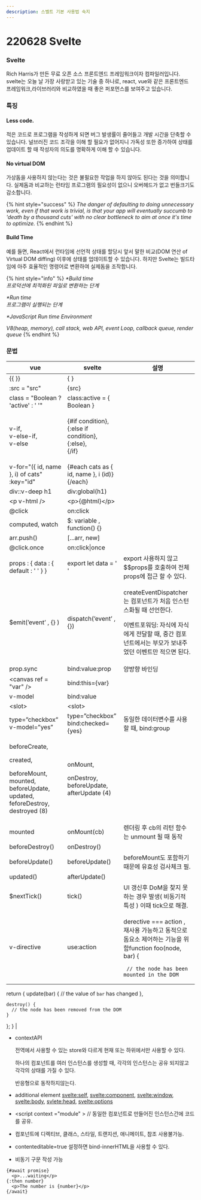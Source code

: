 ```yaml
---
description: 스벨트 기본 사용법 숙지
---
```


# 220628 Svelte



### Svelte

&#x20;Rich Harris가 만든 무료 오픈 소스 프론트엔드 프레임워크이자 컴파일러입니다. svelte는 오늘 날 가장 사랑받고 있는 기술 중 하나로, react, vue와 같은 프론트엔드 프레임워크,라이브러리와 비교하였을 때 좋은 퍼포먼스를 보여주고 있습니다.





### 특징&#x20;

#### **Less code.**

적은 코드로 프로그램을 작성하게 되면 버그 발생률이 줄어들고 개발 시간을 단축할 수 있습니다. 널브러진 코드 조각을 이해 할 필요가 없어지니 가독성 또한 증가하여 상태를 업데이트 할 때 작성자의 의도를 명확하게 이해 할 수 있습니다.

#### No virtual DOM

가상돔을 사용하지 않는다는 것은 불필요한 작업을 하지 않아도 된다는 것을 의미합니다. 실제돔과 비교하는 런타임 프로그램의 필요성이 없으니 오버헤드가 없고 번들크기도 감소합니다.

{% hint style="success" %}
_The danger of defaulting to doing unnecessary work, even if that work is trivial, is that your app will eventually succumb to 'death by a thousand cuts' with no clear bottleneck to aim at once it's time to optimize._
{% endhint %}

#### Build Time&#x20;

예를 들면, React에서 런타임에 선언적 상태를 할당시 앞서 말한 비교(DOM 연산 of Virtual DOM diffing) 이후에 상태를 업데이트할 수 있습니다. 하지만 Svelte는 빌드타임에 아주 효율적인 명령어로 변환하여 실제돔을 조작합니다.

{% hint style="info" %}
_\*Build time_\
_프로덕션에 최적화된 파일로 변환하는 단계_

_\*Run time_\
_프로그램이 실행되는 단계_

_\*JavaScript Run time Environment_

_V8(heap, memory), call stack, web API, event Loop, callback queue, render queue_
{% endhint %}





### 문법

| vue                                                                                                                   | svelte                                                               | 설명                                                                                                                                                                                                                                                                                                               |
| --------------------------------------------------------------------------------------------------------------------- | -------------------------------------------------------------------- | ---------------------------------------------------------------------------------------------------------------------------------------------------------------------------------------------------------------------------------------------------------------------------------------------------------------- |
| \{{ \}}                                                                                                               | { }                                                                  |                                                                                                                                                                                                                                                                                                                  |
| :src = "src"                                                                                                          | {src}                                                                |                                                                                                                                                                                                                                                                                                                  |
| class = "Boolean ? 'active' : ' '"                                                                                    | class:active = { Boolean }                                           |                                                                                                                                                                                                                                                                                                                  |
| <p>v-if, <br>v-else-if, <br>v-else</p>                                                                                | <p>{#if condition}, <br>{:else if condition}, {:else}, <br>{/if}</p> |                                                                                                                                                                                                                                                                                                                  |
| v-for="({ id, name }, i) of cats" :key="id"                                                                           | {#each cats as { id, name }, i (id)} {/each}                         |                                                                                                                                                                                                                                                                                                                  |
| div::v-deep h1                                                                                                        | div:global(h1)                                                       |                                                                                                                                                                                                                                                                                                                  |
| \<p v-html />                                                                                                         | \<p>{@html}\</p>                                                     |                                                                                                                                                                                                                                                                                                                  |
| @click                                                                                                                | on:click                                                             |                                                                                                                                                                                                                                                                                                                  |
| computed, watch                                                                                                       | $: variable , function() {}                                          |                                                                                                                                                                                                                                                                                                                  |
| arr.push()                                                                                                            | \[...arr, new]                                                       |                                                                                                                                                                                                                                                                                                                  |
| @click.once                                                                                                           | on:click\|once                                                       |                                                                                                                                                                                                                                                                                                                  |
| props : { data : { default : ' ' } }                                                                                  | export let data = ' '                                                | export 사용하지 않고 \$$props를 호출하여 전체 props에 접근 할 수 있다.                                                                                                                                                                                                                                                               |
| $emit(’event’ , {} )                                                                                                  | dispatch(’event’ , {})                                               | <p>createEventDispatcher는 컴포넌트가 처음 인스턴스화될 때 선언한다.</p><p>이벤트포워딩: 자식에 자식에게 전달할 때, 중간 컴포넌트에서는 부모가 보내주었던 이벤트만 적으면 된다.</p>                                                                                                                                                                                            |
| prop.sync                                                                                                             | bind:value:prop                                                      | 양방향 바인딩                                                                                                                                                                                                                                                                                                          |
| \<canvas ref = "var" />                                                                                               | bind:this={var}                                                      |                                                                                                                                                                                                                                                                                                                  |
| v-model                                                                                                               | bind:value                                                           |                                                                                                                                                                                                                                                                                                                  |
| \<slot>                                                                                                               | \<slot>                                                              |                                                                                                                                                                                                                                                                                                                  |
| type=”checkbox” v-model=”yes”                                                                                         | type=”checkbox” bind:checked={yes}                                   | 동일한 데이터변수를 사용할 때, bind:group                                                                                                                                                                                                                                                                                     |
| <p>beforeCreate, </p><p>created, </p><p>beforeMount, mounted, beforeUpdate, updated, feforeDestroy, destroyed (8)</p> | <p>onMount,</p><p> onDestroy, beforeUpdate, afterUpdate (4)</p>      |                                                                                                                                                                                                                                                                                                                  |
| mounted                                                                                                               | onMount(cb)                                                          | 렌더링 후 cb의 리턴 함수는 unmount 될 때 동작                                                                                                                                                                                                                                                                                  |
| beforeDestroy()                                                                                                       | onDestroy()                                                          |                                                                                                                                                                                                                                                                                                                  |
| beforeUpdate()                                                                                                        | beforeUpdate()                                                       | beforeMount도 포함하기 때문에 유효성 검사체크 필.                                                                                                                                                                                                                                                                                |
| updated()                                                                                                             |  afterUpdate()                                                       |                                                                                                                                                                                                                                                                                                                  |
| $nextTick()                                                                                                           |  tick()                                                              | UI 갱신후 DoM을 찾지 못하는 경우 발생( 비동기적 특성 ) 이때 tick으로 해결.                                                                                                                                                                                                                                                                |
| v-directive                                                                                                           | use:action                                                           | <p>derective === action , 재사용 가능하고 동적으로 돔요소 제어하는 기능을 위함function foo(node, bar) {</p><pre><code>  // the node has been mounted in the DOM

  return {
    update(bar) {
      // the value of `bar` has changed
    },

    destroy() {
      // the node has been removed from the DOM
    }
  };
}</code></pre> |

*   contextAPI

    전역에서 사용할 수 있는 store와 다르게 현재 또는 하위에서만 사용할 수 있다.

    하나의 컴포넌트를 여러 인스턴스를 생성할 때, 각각의 인스턴스는 공유 되지않고 각각의 상태를 가질 수 있다.

    반응형으로 동작하지않는다.
* additional element [svelte:self](svelte:self), [svelte:component](svelte:component), [svelte:window](svelte:window), [svelte:body](svelte:body), [svlete:head](svlete:head), [svelte:options](svelte:options)
* \<script context ="module" > // 동일한 컴포넌트로 만들어진 인스턴스간에 코드를 공유.
* 컴포넌트에 디렉티브, 클래스, 스타일, 트랜지션, 애니메이트, 참조 사용불가능.
* contenteditable=true 설정하면 bind-innerHTML을 사용할 수 있다.
* 비동기 구문 작성 가능&#x20;

```
{#await promise}
  <p>...waiting</p>
{:then number}
  <p>The number is {number}</p>
{/await}
```
